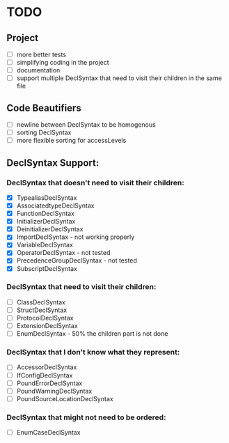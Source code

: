 # TODO

## Project

- [ ] more better tests
- [ ] simplifying coding in the project
- [ ] documentation
- [ ] support multiple DeclSyntax that need to visit their children in the same file 

## Code Beautifiers

- [ ] newline between DeclSyntax to be homogenous
- [ ] sorting DeclSyntax
- [ ] more flexible sorting for accessLevels

## DeclSyntax Support:

### DeclSyntax that doesn't need to visit their children:

- [x] TypealiasDeclSyntax
- [x] AssociatedtypeDeclSyntax
- [x] FunctionDeclSyntax
- [x] InitializerDeclSyntax
- [x] DeinitializerDeclSyntax
- [x] ImportDeclSyntax - not working properly
- [x] VariableDeclSyntax
- [x] OperatorDeclSyntax - not tested
- [x] PrecedenceGroupDeclSyntax - not tested
- [x] SubscriptDeclSyntax

### DeclSyntax that need to visit their children:

- [ ] ClassDeclSyntax
- [ ] StructDeclSyntax
- [ ] ProtocolDeclSyntax
- [ ] ExtensionDeclSyntax
- [ ] EnumDeclSyntax - 50% the children part is not done

### DeclSyntax that I don't know what they represent:

- [ ] AccessorDeclSyntax
- [ ] IfConfigDeclSyntax
- [ ] PoundErrorDeclSyntax
- [ ] PoundWarningDeclSyntax
- [ ] PoundSourceLocationDeclSyntax

### DeclSyntax that might not need to be ordered:

- [ ] EnumCaseDeclSyntax
